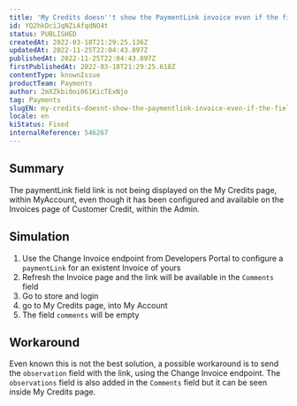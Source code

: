 ```yaml
---
title: 'My Credits doesn''t show the PaymentLink invoice even if the field is set'
id: YQ2hkDciJqNZiAfqdNO4t
status: PUBLISHED
createdAt: 2022-03-18T21:29:25.136Z
updatedAt: 2022-11-25T22:04:43.897Z
publishedAt: 2022-11-25T22:04:43.897Z
firstPublishedAt: 2022-03-18T21:29:25.618Z
contentType: knownIssue
productTeam: Payments
author: 2mXZkbi0oi061KicTExNjo
tag: Payments
slugEN: my-credits-doesnt-show-the-paymentlink-invoice-even-if-the-field-is-set
locale: en
kiStatus: Fixed
internalReference: 546267
---
```


## Summary


The paymentLink field link is not being displayed on the My Credits page, within MyAccount, even though it has been configured and available on the Invoices page of Customer Credit, within the Admin.


## Simulation



1. Use the Change Invoice endpoint from Developers Portal to configure a `paymentLink` for an existent Invoice of yours
2. Refresh the Invoice page and the link will be available in the `Comments` field
3. Go to store and login
4. go to My Credits page, into My Account
5. The field `comments` will be empty



## Workaround


Even known this is not the best solution, a possible workaround is to send  the `observation` field with the link, using the Change Invoice endpoint. The `observations` field is also added in the `Comments` field but it can be seen inside My Credits page.

